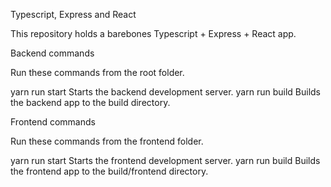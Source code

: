Typescript, Express and React

This repository holds a barebones Typescript + Express + React app.

Backend commands

Run these commands from the root folder.

yarn run start Starts the backend development server.
yarn run build Builds the backend app to the build directory.

Frontend commands

Run these commands from the frontend folder.

yarn run start Starts the frontend development server.
yarn run build Builds the frontend app to the build/frontend directory.